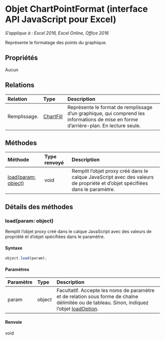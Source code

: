 # Objet ChartPointFormat (interface API JavaScript pour Excel)

_S’applique à : Excel 2016, Excel Online, Office 2016_

Représente le formatage des points du graphique.

## Propriétés

Aucun

## Relations
| Relation | Type|Description|
|:---------------|:--------|:----------|
|Remplissage.|[ChartFill](chartfill.md)|Représente le format de remplissage d’un graphique, qui comprend les informations de mise en forme d’arrière-plan. En lecture seule.|

## Méthodes

| Méthode   | Type renvoyé|Description|
|:---------------|:--------|:----------|
|[load(param: object)](#loadparam-object)|void|Remplit l’objet proxy créé dans le calque JavaScript avec des valeurs de propriété et d’objet spécifiées dans le paramètre.|

## Détails des méthodes

### load(param: object)
Remplit l’objet proxy créé dans le calque JavaScript avec des valeurs de propriété et d’objet spécifiées dans le paramètre.

#### Syntaxe
```js
object.load(param);
```

#### Paramètres
| Paramètre   | Type|Description|
|:---------------|:--------|:----------|
|param|object|Facultatif. Accepte les noms de paramètre et de relation sous forme de chaîne délimitée ou de tableau. Sinon, indiquez l’objet [loadOption](loadoption.md).|

#### Renvoie
void

